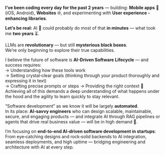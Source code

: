**I’ve been coding every day for the past 2 years** — building: **Mobile apps** 📱 (iOS, Android), **Websites** 🌐, and experimenting with **User experience -enhancing libraries**.

**Let’s be real:** AI 🤖 could probably do most of that **in minutes** — what took me **two years** ⏳.

LLMs are **revolutionary** — but still **mysterious black boxes**.  
We’re only beginning to explore their true capabilities.

I believe the future of software is **AI-Driven Software Lifecycle** — and success requires:  
→ Understanding how these tools work  
→ Setting crystal‑clear goals (thinking through your product thoroughly and expressing it in text)  
→ Crafting precise prompts or steps
→ Providing the right context 🧠
Achieving all of this demands a deep understanding of what happens under the hood and the agility to learn quickly to stay relevant.

“Software development” as we know it will be largely **automated**.  
In its place: **AI-savvy engineers** who can design scalable, maintainable, secure, and engaging products — and integrate AI through RAG pipelines or agents that drive real business value — will be in high demand 🚀.

I’m focusing on **end‑to‑end AI‑driven software development in startups**:  
From eye‑catching designs and rock‑solid backends to AI integration, seamless deployments, and high uptime — bridging engineering and architecture with AI at every step.
